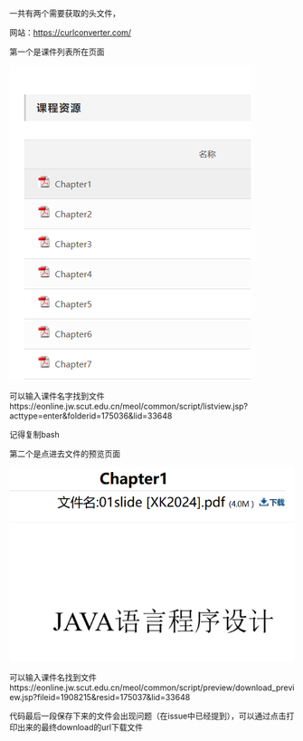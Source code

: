 一共有两个需要获取的头文件，

网站：https://curlconverter.com/

第一个是课件列表所在页面

![输入图片说明](image_0.png)

可以输入课件名字找到文件https://eonline.jw.scut.edu.cn/meol/common/script/listview.jsp?acttype=enter&folderid=175036&lid=33648

记得复制bash

第二个是点进去文件的预览页面

![输入图片说明](image.png)

可以输入课件名找到文件https://eonline.jw.scut.edu.cn/meol/common/script/preview/download_preview.jsp?fileid=1908215&resid=175037&lid=33648

代码最后一段保存下来的文件会出现问题（在issue中已经提到），可以通过点击打印出来的最终download的url下载文件